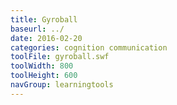 ```yaml
---
title: Gyroball
baseurl: ../
date: 2016-02-20
categories: cognition communication
toolFile: gyroball.swf
toolWidth: 800
toolHeight: 600
navGroup: learningtools
---
```

